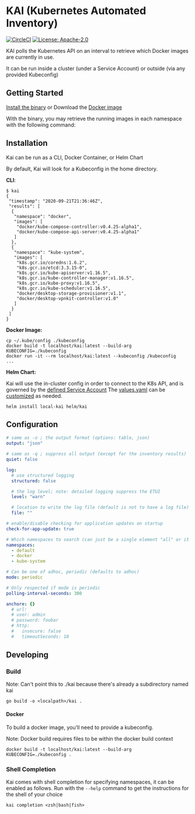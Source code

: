# KAI (Kubernetes Automated Inventory)
[![CircleCI](https://circleci.com/gh/anchore/kai.svg?style=svg)](https://circleci.com/gh/anchore/kai)
[![License: Apache-2.0](https://img.shields.io/badge/License-Apache%202.0-blue.svg)](https://github.com/anchore/kai/blob/main/LICENSE)

KAI polls the Kubernetes API on an interval to retrieve which Docker images are currently in use.

It can be run inside a cluster (under a Service Account) or outside (via any provided Kubeconfig)

## Getting Started
[Install the binary](#installation) or Download the [Docker image](https://hub.docker.com/repository/docker/dakaneye/kai)

With the binary, you may retrieve the running images in each namespace with the following command:

## Installation
Kai can be run as a CLI, Docker Container, or Helm Chart

By default, Kai will look for a Kubeconfig in the home directory.

**CLI**:
```shell script
$ kai
{
 "timestamp": "2020-09-21T21:36:46Z",
 "results": [
  {
   "namespace": "docker",
   "images": [
    "docker/kube-compose-controller:v0.4.25-alpha1",
    "docker/kube-compose-api-server:v0.4.25-alpha1"
   ]
  },
  {
   "namespace": "kube-system",
   "images": [
    "k8s.gcr.io/coredns:1.6.2",
    "k8s.gcr.io/etcd:3.3.15-0",
    "k8s.gcr.io/kube-apiserver:v1.16.5",
    "k8s.gcr.io/kube-controller-manager:v1.16.5",
    "k8s.gcr.io/kube-proxy:v1.16.5",
    "k8s.gcr.io/kube-scheduler:v1.16.5",
    "docker/desktop-storage-provisioner:v1.1",
    "docker/desktop-vpnkit-controller:v1.0"
   ]
  }
 ]
}
```

**Docker Image:**
```shell script
cp ~/.kube/config ./kubeconfig
docker build -t localhost/kai:latest --build-arg KUBECONFIG=./kubeconfig
docker run -it --rm localhost/kai:latest --kubeconfig /kubeconfig
...
```

**Helm Chart:**

Kai will use the in-cluster config in order to connect to the K8s API, and is governed by the [defined Service Account](./helm/kai/templates/serviceaccount.yaml)
The [values.yaml](./helm/kai/values.yaml) can be [customized](#configuration) as needed.
```
helm install local-kai helm/kai
``` 

## Configuration
```yaml
# same as -o ; the output format (options: table, json)
output: "json"

# same as -q ; suppress all output (except for the inventory results)
quiet: false

log:
  # use structured logging
  structured: false

  # the log level; note: detailed logging suppress the ETUI
  level: "warn"

  # location to write the log file (default is not to have a log file)
  file: ""

# enable/disable checking for application updates on startup
check-for-app-update: true

# Which namespaces to search (can just be a single element "all" or it can be multiple)
namespaces:
  - default
  - docker
  - kube-system

# Can be one of adhoc, periodic (defaults to adhoc)
mode: periodic

# Only respected if mode is periodic
polling-interval-seconds: 300

anchore: {}
  # url: 
  # user: admin
  # password: foobar
  # http:
  #   insecure: false
  #   timeoutSeconds: 10

```

## Developing
### Build
Note: Can't point this to ./kai because there's already a subdirectory named kai

`go build -o <localpath>/kai .`

#### Docker
To build a docker image, you'll need to provide a kubeconfig. 

Note: Docker build requires files to be within the docker build context
```
docker build -t localhost/kai:latest --build-arg KUBECONFIG=./kubeconfig .
```

### Shell Completion
Kai comes with shell completion for specifying namespaces, it can be enabled as follows. Run with the `--help` command to get the instructions for the shell of your choice
```
kai completion <zsh|bash|fish>
```